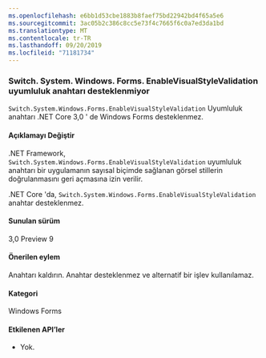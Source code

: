 ```yaml
---
ms.openlocfilehash: e6bb1d53cbe1883b8faef75bd22942bd4f65a5e6
ms.sourcegitcommit: 3ac05b2c386c8cc5e73f4c7665f6c0a7ed3da1bd
ms.translationtype: MT
ms.contentlocale: tr-TR
ms.lasthandoff: 09/20/2019
ms.locfileid: "71181734"
---
```

### <a name="switchsystemwindowsformsenablevisualstylevalidation-compatibility-switch-not-supported"></a>Switch. System. Windows. Forms. EnableVisualStyleValidation uyumluluk anahtarı desteklenmiyor

`Switch.System.Windows.Forms.EnableVisualStyleValidation` Uyumluluk anahtarı .NET Core 3,0 ' de Windows Forms desteklenmez.

#### <a name="change-description"></a>Açıklamayı Değiştir

.NET Framework, `Switch.System.Windows.Forms.EnableVisualStyleValidation` uyumluluk anahtarı bir uygulamanın sayısal biçimde sağlanan görsel stillerin doğrulanmasını geri açmasına izin verilir. 

.NET Core 'da, `Switch.System.Windows.Forms.EnableVisualStyleValidation` anahtar desteklenmez.

#### <a name="version-introduced"></a>Sunulan sürüm

3,0 Preview 9

#### <a name="recommended-action"></a>Önerilen eylem

Anahtarı kaldırın. Anahtar desteklenmez ve alternatif bir işlev kullanılamaz.

#### <a name="category"></a>Kategori

Windows Forms

#### <a name="affected-apis"></a>Etkilenen API’ler

- Yok.

<!-- 

### Affected APIs

- Not detectable via API analysis

-->
